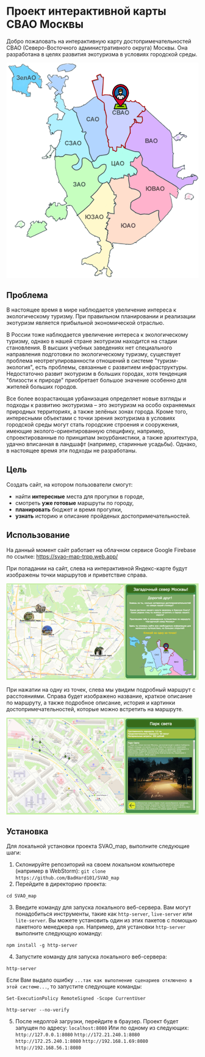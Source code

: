 # Проект интерактивной карты СВАО Москвы

Добро пожаловать на интерактивную карту достопримечательностей СВАО (Северо-Восточного административного округа) Москвы. Она разработана в целях развития экотуризма в условиях городской среды.

![Карта районов Москвы](other_imgs/AOs_moskva.png)

## Проблема
В настоящее время в мире наблюдается увеличение интереса к экологическому туризму. При  правильном планировании и реализации экотуризм является прибыльной экономической отраслью. 

В России тоже наблюдается увеличение интереса к экологическому туризму, однако в нашей стране экотуризм находится на стадии становления. В высших учебных заведениях нет специального направления подготовки по экологическому туризму, существует проблема неотрегулированности отношений в системе "туризм-экология", есть проблемы, связанные с  развитием инфраструктуры. Недостаточно развит экотуризм в больших городах, хотя тенденция "близости к природе" приобретает большое значение особенно для жителей больших городов. 

Все более возрастающая урбанизация определяет новые взгляды и подходы к развитию экотуризма – это экотуризм на особо охраняемых природных территориях, а также зелёных зонах города. Кроме того, интересными объектами с точки зрения экотуризма в условиях городской среды могут стать городские строения и сооружения, имеющие эколого-ориентированную специфику, например, спроектированные по принципам экоурбанистики, а также архитектура, удачно вписанная в ландшафт (например, старинные усадьбы). Однако, в настоящее время эти подходы не разработаны.

## Цель
Создать сайт, на котором пользователи смогут: 
 - найти **интересные** места для прогулки в городе,
 - смотреть **уже готовые** маршруты по городу,
 - **планировать** бюджет и время прогулки,
 - **узнать** историю и описание пройденых достопримечательностей.

## Использование

На данный момент сайт работает на облачном сервисе Google Firebase по ссылке: https://svao-map-trpp.web.app/

При попадании на сайт, слева на интерактивной Яндекс-карте будут изображены точки маршрутов и приветствие справа.

![Превью сайта](other_imgs/preview.png)

При нажатии на одну из точек, слева мы увидим подробный маршрут с расстояниями. Справа будет изображено название, краткое описание по маршруту, а также подробное описание, история и картинки достопримечательностей, которые можно встретить на маршруте.

![Превью маршрута](other_imgs/preview2.png)

## Установка

Для локальной установки проекта SVAO_map, выполните следующие шаги:

1. Склонируйте репозиторий на своем локальном компьютере (например в WebStorm): ```git clone https://github.com/BadHard101/SVAO_map```
2. Перейдите в директорию проекта:
```
cd SVAO_map
```

3. Введите команду для запуска локального веб-сервера. Вам могут понадобиться инструменты, такие как `http-server`, `live-server` или `lite-server`. Вы можете установить один из этих пакетов с помощью пакетного менеджера `npm`. Например, для установки `http-server` выполните следующую команду:
```
npm install -g http-server
```

4. Запустите команду для запуска локального веб-сервера:
```
http-server
```

Если Вам выдало ошибку `...так как выполнение сценариев отключено в этой системе...`, то запустите следующие команды:
```
Set-ExecutionPolicy RemoteSigned -Scope CurrentUser
```
```
http-server --no-verify
```

5. После недолгой загрузки, перейдите в браузер. Проект будет запущен по адресу: `localhost:8080`
Или по одному из следующих:
`http://127.0.0.1:8080`
`http://172.21.240.1:8080`
`http://172.25.240.1:8080`
`http://192.168.1.69:8080`
`http://192.168.56.1:8080`
